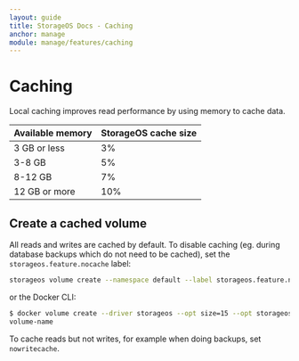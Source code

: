 ```yaml
---
layout: guide
title: StorageOS Docs - Caching
anchor: manage
module: manage/features/caching
---
```


# Caching

Local caching improves read performance by using memory to cache data.

| Available memory   | StorageOS cache size |
|:-------------------|:---------------------|
| 3 GB or less       | 3%                   |
| 3-8 GB             | 5%                   |
| 8-12 GB            | 7%                   |
| 12 GB or more      | 10%                  |

## Create a cached volume

All reads and writes are cached by default. To disable caching (eg. during
database backups which do not need to be cached), set the
`storageos.feature.nocache` label:

```bash
storageos volume create --namespace default --label storageos.feature.nocache=true volume-name
```

or the Docker CLI:

```bash
$ docker volume create --driver storageos --opt size=15 --opt storageos.feature.nocache=true volume-name
volume-name
```

To cache reads but not writes, for example when doing backups, set `nowritecache`.
